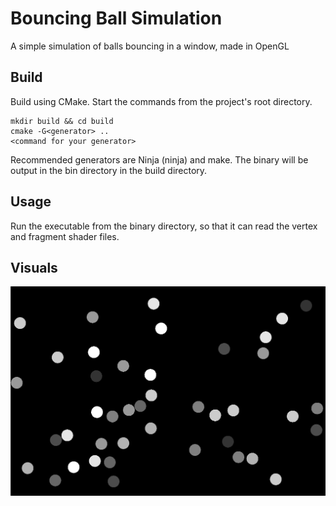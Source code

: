 # Bouncing Ball Simulation
A simple simulation of balls bouncing in a window, made in OpenGL

## Build
Build using CMake. Start the commands from the project's root directory.

    mkdir build && cd build
    cmake -G<generator> ..
    <command for your generator>

Recommended generators are Ninja (ninja) and make.
The binary will be output in the bin directory in the build directory.

## Usage
Run the executable from the binary directory, so that it can read the vertex and fragment shader files.

## Visuals
![](readme/program.png "Program")
